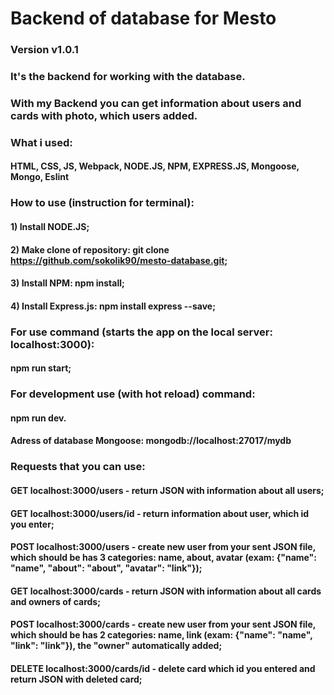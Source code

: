 # Backend of database for Mesto
### Version v1.0.1
### It's the backend for working with the database.
### With my Backend you can get information about users and cards with photo, which users added.

### What i used:
#### HTML, CSS, JS, Webpack, NODE.JS, NPM, EXPRESS.JS, Mongoose, Mongo, Eslint
### How to use (instruction for terminal):
#### 1) Install NODE.JS;
#### 2) Make clone of repository: git clone https://github.com/sokolik90/mesto-database.git;
#### 3) Install NPM: npm install;
#### 4) Install Express.js: npm install express --save;

### For use command (starts the app on the local server: localhost:3000): 
#### npm run start;

### For development use (with hot reload) command:
#### npm run dev.

#### Adress of database Mongoose: mongodb://localhost:27017/mydb

### Requests that you can use:
#### GET localhost:3000/users - return JSON with information about all users;
#### GET localhost:3000/users/id - return information about user, which id you enter;
#### POST localhost:3000/users - create new user from your sent JSON file, which should be has 3 categories: name, about, avatar (exam: {"name": "name", "about": "about", "avatar": "link"});
#### GET localhost:3000/cards - return JSON with information about all cards and owners of cards;
#### POST localhost:3000/cards - create new user from your sent JSON file, which should be has 2 categories: name, link (exam: {"name": "name", "link": "link"}), the "owner" automatically added;
#### DELETE localhost:3000/cards/id - delete card which id you entered and return JSON with deleted card;
